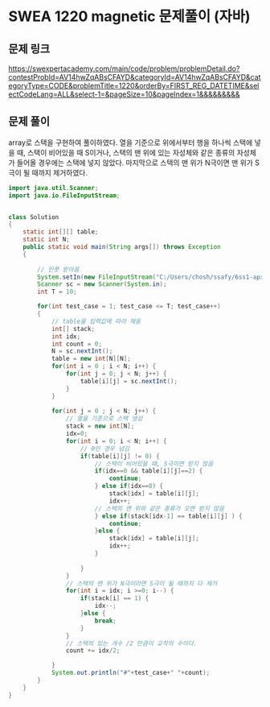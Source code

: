 # SWEA 1220 magnetic 문제풀이 (자바)



## 문제 링크

https://swexpertacademy.com/main/code/problem/problemDetail.do?contestProbId=AV14hwZqABsCFAYD&categoryId=AV14hwZqABsCFAYD&categoryType=CODE&problemTitle=1220&orderBy=FIRST_REG_DATETIME&selectCodeLang=ALL&select-1=&pageSize=10&pageIndex=1&&&&&&&&&



## 문제 풀이

array로 스택을 구현하여 풀이하였다. 열을 기준으로 위에서부터 행을 하나씩 스택에 넣을 때, 스택이 비어있을 때 S이거나, 스택의 맨 위에 있는 자성체와 같은 종류의 자성체가 들어올 경우에는 스택에 넣지 않았다. 마지막으로 스택의 맨 위가 N극이면 맨 위가 S극이 될 때까지 제거하였다.

```java
import java.util.Scanner;
import java.io.FileInputStream;


class Solution
{
	static int[][] table;
	static int N;
	public static void main(String args[]) throws Exception
	{
        
		// 인풋 받아옴
		System.setIn(new FileInputStream("C:/Users/chosh/ssafy/6ss1-aps-hub/0827/1220_magnetic/input.txt"));
		Scanner sc = new Scanner(System.in);
		int T = 10;

		for(int test_case = 1; test_case <= T; test_case++)
		{
            // table을 입력값에 따라 채움
			int[] stack;
			int idx;
			int count = 0;
			N = sc.nextInt();
			table = new int[N][N];
			for(int i = 0 ; i < N; i++) {
				for(int j = 0; j < N; j++) {
					table[i][j] = sc.nextInt();
				}
			}
			
			for(int j = 0 ; j < N; j++) {
                // 열을 기준으로 스택 생성
				stack = new int[N];
				idx=0;
				for(int i = 0; i < N; i++) {
                    // 0인 경우 넘김
					if(table[i][j] != 0) {
						// 스택이 비어있을 때, S극이면 받지 않음
						if(idx==0 && table[i][j]==2) {
							continue;
						} else if(idx==0) {
							stack[idx] = table[i][j];
							idx++;
                        // 스택의 맨 위와 같은 종류가 오면 받지 않음
						} else if(stack[idx-1] == table[i][j] ) {
							continue;
						}else {
							stack[idx] = table[i][j];
							idx++;							
						}
						
					}
				}
                // 스택의 맨 위가 N극이라면 S극이 될 때까지 다 제거
				for(int i = idx; i >=0; i--) {
					if(stack[i] == 1) {
						idx--;
					}else {
						break;
					}
				}
                // 스택의 있는 개수 /2 만큼이 교착의 수이다.
				count += idx/2;

			}
			System.out.println("#"+test_case+" "+count);		
		}	
	}
}
```

